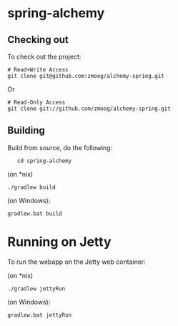 # spring-alchemy

## Checking out 

To check out the project:

    # Read+Write Access
    git clone git@github.com:zmoog/alchemy-spring.git 

Or 

    # Read-Only Access
    git clone git://github.com/zmoog/alchemy-spring.git 


## Building

Build from source, do the following:

	   cd spring-alchemy
 
(on *nix)

    ./gradlew build

(on Windows):

    gradlew.bat build



# Running on Jetty

To run the webapp on the Jetty web container:

(on *nix)

	./gradlew jettyRun

(on Windows):

    gradlew.bat jettyRun

	